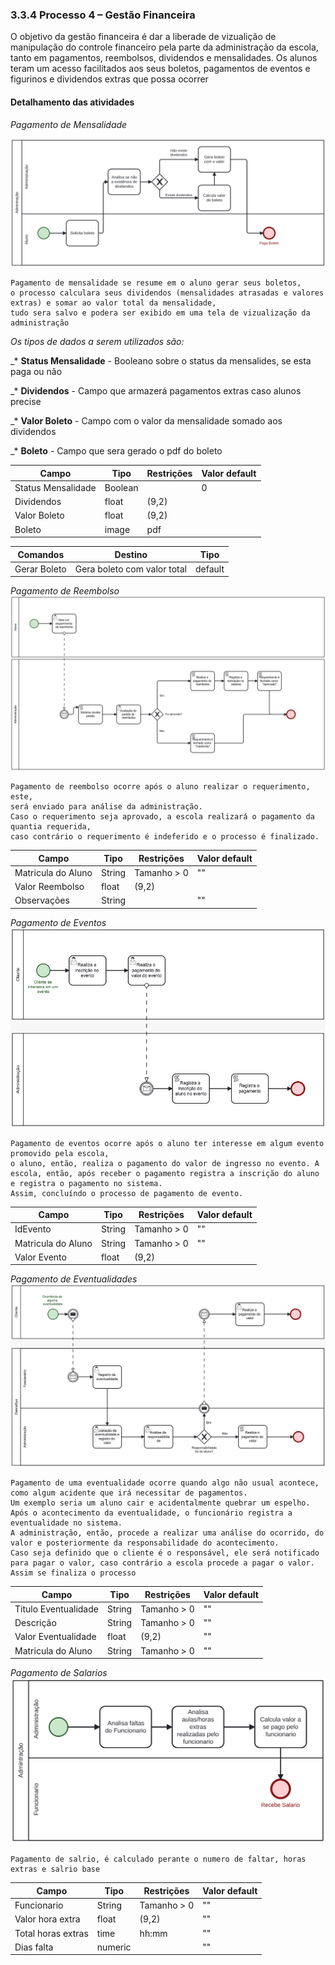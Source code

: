 ### 3.3.4 Processo 4 – Gestão Financeira

O objetivo da gestão financeira é dar a liberade de vizualição de manipulação do controle financeiro pela parte da administração da escola, tanto em pagamentos, reembolsos, dividendos e mensalidades. Os alunos teram um acesso facilitados aos seus boletos, pagamentos de eventos e figurinos e dividendos extras que possa ocorrer

#### Detalhamento das atividades

*Pagamento de Mensalidade*

![Modelo BPMN do pagamento de mensalidade](images/bpmnPagamentoMensalidade.svg "Modelo BPMN de pagamento de mensalidade")

```
Pagamento de mensalidade se resume em o aluno gerar seus boletos,
o processo calculara seus dividendos (mensalidades atrasadas e valores extras) e somar ao valor total da mensalidade,
tudo sera salvo e podera ser exibido em uma tela de vizualização da administração
```

_Os tipos de dados a serem utilizados são:_

_* **Status Mensalidade** - Booleano sobre o status da mensalides, se esta paga ou não

_* **Dividendos** - Campo que armazerá pagamentos extras caso alunos precise

_* **Valor Boleto** - Campo com o valor da mensalidade somado aos dividendos

_* **Boleto** - Campo que sera gerado o pdf do boleto

| **Campo**          | **Tipo**         | **Restrições**         | **Valor default** |
| ---                | ---              | ---                    | ---               |
| Status Mensalidade | Boolean          |                        | 0                 |
| Dividendos         | float            | (9,2)                  |                   |
| Valor Boleto       | float            | (9,2)                  |                   |
| Boleto             | image            | pdf                    |                   |


| **Comandos**         |  **Destino**                   | **Tipo**          |
| ---                  | ---                            | ---               |
| Gerar Boleto         | Gera boleto com valor total    | default           |


*Pagamento de Reembolso*
![Modelo BPMN do pagamento de reembolso](images/bpmnPagamentoReembolsos.jpg "Modelo BPMN de pagamento de reembolso")
```
Pagamento de reembolso ocorre após o aluno realizar o requerimento, este,
será enviado para análise da administração.
Caso o requerimento seja aprovado, a escola realizará o pagamento da quantia requerida,
caso contrário o requerimento é indeferido e o processo é finalizado.
```
| **Campo**          | **Tipo**         | **Restrições**         | **Valor default** |
| ---                | ---              | ---                    | ---               |
| Matricula do Aluno | String           | Tamanho > 0            | ""                |
| Valor Reembolso    | float            | (9,2)                  |                   |
| Observações        | String           |                        | ""                |


*Pagamento de Eventos*
![Modelo BPMN do pagamento de eventos](images/bpmnPagamentoEventos.jpg "Modelo BPMN de pagamento de eventos")
```
Pagamento de eventos ocorre após o aluno ter interesse em algum evento promovido pela escola,
o aluno, então, realiza o pagamento do valor de ingresso no evento. A escola, então, após receber o pagamento registra a inscrição do aluno e registra o pagamento no sistema.
Assim, concluíndo o processo de pagamento de evento.
```
| **Campo**          | **Tipo**         | **Restrições**         | **Valor default** |
| ---                | ---              | ---                    | ---               |
| IdEvento           | String           | Tamanho > 0            | ""                |
| Matricula do Aluno | String           | Tamanho > 0            | ""                |
| Valor Evento       | float            | (9,2)                  |                   |


*Pagamento de Eventualidades*
![Modelo BPMN do pagamento de eventualidades](images/bpmnPagamentoEventualidades.jpg "Modelo BPMN de pagamento de eventualidades")
```
Pagamento de uma eventualidade ocorre quando algo não usual acontece, como algum acidente que irá necessitar de pagamentos.
Um exemplo seria um aluno cair e acidentalmente quebrar um espelho. Após o acontecimento da eventualidade, o funcionário registra a eventualidade no sistema.
A administração, então, procede a realizar uma análise do ocorrido, do valor e posteriormente da responsabilidade do acontecimento.
Caso seja definido que o cliente é o responsável, ele será notificado para pagar o valor, caso contrário a escola procede a pagar o valor. Assim se finaliza o processo
```
| **Campo**            | **Tipo**          | **Restrições**         | **Valor default** |
| ---                  | ---               | ---                    | ---               |
| Titulo Eventualidade | String            | Tamanho > 0            | ""                |
| Descrição            | String            | Tamanho > 0            | ""                |
| Valor Eventualidade  | float             | (9,2)                  | ""                |
| Matricula do Aluno   | String            | Tamanho > 0            | ""                |


*Pagamento de Salarios*
![Modelo BPMN do pagamento de salarios](images/bpmnPagamentoSalarios.svg "Modelo BPMN de pagamento de salarios")
```
Pagamento de salrio, é calculado perante o numero de faltar, horas extras e salrio base
```
| **Campo**            | **Tipo**          | **Restrições**         | **Valor default** |
| ---                  | ---               | ---                    | ---               |
| Funcionario          | String            | Tamanho > 0            | ""                |
| Valor hora extra     | float             | (9,2)                  | ""                |
| Total horas extras   | time              | hh:mm                  | ""                |
| Dias falta           | numeric           |                        | ""                |







